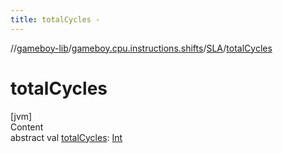 ```yaml
---
title: totalCycles -
---
```

//[gameboy-lib](../../index.md)/[gameboy.cpu.instructions.shifts](../index.md)/[SLA](index.md)/[totalCycles](total-cycles.md)



# totalCycles  
[jvm]  
Content  
abstract val [totalCycles](total-cycles.md): [Int](https://kotlinlang.org/api/latest/jvm/stdlib/kotlin/-int/index.html)  



